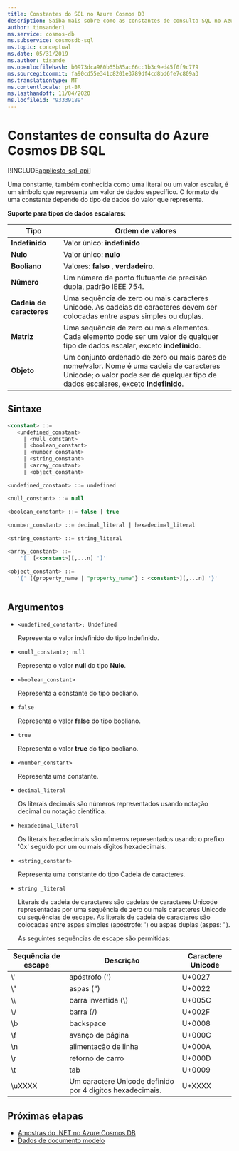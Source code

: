 ```yaml
---
title: Constantes do SQL no Azure Cosmos DB
description: Saiba mais sobre como as constantes de consulta SQL no Azure Cosmos DB são usadas para representar um valor de dados específico
author: timsander1
ms.service: cosmos-db
ms.subservice: cosmosdb-sql
ms.topic: conceptual
ms.date: 05/31/2019
ms.author: tisande
ms.openlocfilehash: b0973dca980b65b85ac66cc1b3c9ed45f0f9c779
ms.sourcegitcommit: fa90cd55e341c8201e3789df4cd8bd6fe7c809a3
ms.translationtype: MT
ms.contentlocale: pt-BR
ms.lasthandoff: 11/04/2020
ms.locfileid: "93339189"
---
```

# <a name="azure-cosmos-db-sql-query-constants"></a>Constantes de consulta do Azure Cosmos DB SQL  
[!INCLUDE[appliesto-sql-api](includes/appliesto-sql-api.md)]

 Uma constante, também conhecida como uma literal ou um valor escalar, é um símbolo que representa um valor de dados específico. O formato de uma constante depende do tipo de dados do valor que representa.  
  
 **Suporte para tipos de dados escalares:**  
  
|**Tipo**|**Ordem de valores**|  
|-|-|  
|**Indefinido**|Valor único: **indefinido**|  
|**Nulo**|Valor único: **nulo**|  
|**Booliano**|Valores: **falso** , **verdadeiro**.|  
|**Número**|Um número de ponto flutuante de precisão dupla, padrão IEEE 754.|  
|**Cadeia de caracteres**|Uma sequência de zero ou mais caracteres Unicode. As cadeias de caracteres devem ser colocadas entre aspas simples ou duplas.|  
|**Matriz**|Uma sequência de zero ou mais elementos. Cada elemento pode ser um valor de qualquer tipo de dados escalar, exceto **indefinido**.|  
|**Objeto**|Um conjunto ordenado de zero ou mais pares de nome/valor. Nome é uma cadeia de caracteres Unicode; o valor pode ser de qualquer tipo de dados escalares, exceto **Indefinido**.|  
  
## <a name="syntax"></a><a name="bk_syntax"></a>Sintaxe
  
```sql  
<constant> ::=  
   <undefined_constant>  
     | <null_constant>   
     | <boolean_constant>   
     | <number_constant>   
     | <string_constant>   
     | <array_constant>   
     | <object_constant>   
  
<undefined_constant> ::= undefined  
  
<null_constant> ::= null  
  
<boolean_constant> ::= false | true  
  
<number_constant> ::= decimal_literal | hexadecimal_literal  
  
<string_constant> ::= string_literal  
  
<array_constant> ::=  
    '[' [<constant>][,...n] ']'  
  
<object_constant> ::=   
   '{' [{property_name | "property_name"} : <constant>][,...n] '}'  
  
```  
  
##  <a name="arguments"></a><a name="bk_arguments"></a> Argumentos
  
* `<undefined_constant>; Undefined`  
  
  Representa o valor indefinido do tipo Indefinido.  
  
* `<null_constant>; null`  
  
  Representa o valor **null** do tipo **Nulo**.  
  
* `<boolean_constant>`  
  
  Representa a constante do tipo booliano.  
  
* `false`  
  
  Representa o valor **false** do tipo booliano.  
  
* `true`  
  
  Representa o valor **true** do tipo booliano.  
  
* `<number_constant>`  
  
  Representa uma constante.  
  
* `decimal_literal`  
  
  Os literais decimais são números representados usando notação decimal ou notação científica.  
  
* `hexadecimal_literal`  
  
  Os literais hexadecimais são números representados usando o prefixo '0x' seguido por um ou mais dígitos hexadecimais.  
  
* `<string_constant>`  
  
  Representa uma constante do tipo Cadeia de caracteres.  
  
* `string _literal`  
  
  Literais de cadeia de caracteres são cadeias de caracteres Unicode representadas por uma sequência de zero ou mais caracteres Unicode ou sequências de escape. As literais de cadeia de caracteres são colocadas entre aspas simples (apóstrofe: ') ou aspas duplas (aspas: ").  
  
  As seguintes sequências de escape são permitidas:  
  
|**Sequência de escape**|**Descrição**|**Caractere Unicode**|  
|-|-|-|  
|\\'|apóstrofo (')|U+0027|  
|\\"|aspas (")|U+0022|  
|\\\ |barra invertida (\\)|U+005C|  
|\\/|barra (/)|U+002F|  
|\b|backspace|U+0008|  
|\f|avanço de página|U+000C|  
|\n|alimentação de linha|U+000A|  
|\r|retorno de carro|U+000D|  
|\t|tab|U+0009|  
|\uXXXX|Um caractere Unicode definido por 4 dígitos hexadecimais.|U+XXXX|  

## <a name="next-steps"></a>Próximas etapas

- [Amostras do .NET no Azure Cosmos DB](https://github.com/Azure/azure-cosmos-dotnet-v3)
- [Dados de documento modelo](modeling-data.md)
